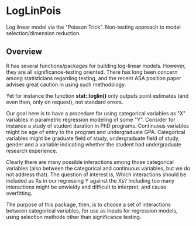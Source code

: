 
# LogLinPois

Log linear model via the "Poisson Trick". Non-testing 
approach to model selection/dimension reduction.

## Overview

R has several functions/packages for building log-linear models.
However, they are all significance-testing oriented.  There has long
been concern among statisticians regarding testing, and the recent ASA
position paper advises great caution in using such methodology.

Yet for instance the function **stat::loglin()** only outputs point
estimates (and even then, only on request), not standard errors.

Our goal here is to have a procedure for using categorical variables as
"X" variables in parametric regression modeling of some "Y".  Consider
for instance a study of student duration in PhD programs.  Continuous
variables might be age of entry to the program and undergraduate GPA.
Categorical variables might be graduate field of study, undergraduate
field of study, gender and a variable indicating whether the student had
undergraduate research experience.

Clearly there are many possible interactions among those categorical
variables (also between the categorical and continuous variables, but we
do not address that).  The question of interest is, Which interactions
should be included as Xs in our regressing Y against the Xs?  Including
too many interactions might be unwieldy and difficult to interpret,
and cause overfitting.

The purpose of this package, then, is to choose a set of interactions 
between categorical variables, for use as inputs for regression models,
using selection methods other than significance testing.

